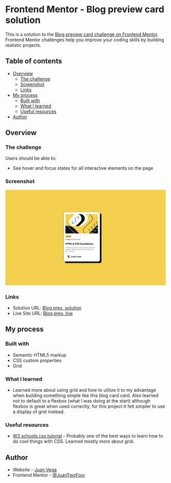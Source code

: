 # Frontend Mentor - Blog preview card solution

This is a solution to the [Blog preview card challenge on Frontend Mentor](https://www.frontendmentor.io/challenges/blog-preview-card-ckPaj01IcS). Frontend Mentor challenges help you improve your coding skills by building realistic projects.

## Table of contents

- [Overview](#overview)
  - [The challenge](#the-challenge)
  - [Screenshot](#screenshot)
  - [Links](#links)
- [My process](#my-process)
  - [Built with](#built-with)
  - [What I learned](#what-i-learned)
  - [Useful resources](#useful-resources)
- [Author](#author)

## Overview

### The challenge

Users should be able to:

- See hover and focus states for all interactive elements on the page

### Screenshot

![](/blog-preview-card-main/assets/images/Blog%20card.png)

### Links

- Solution URL: [Blog prev. solution]()
- Live Site URL: [Blog prev. live](https://juantwofour.github.io/Blog-preview-card/)

## My process

### Built with

- Semantic HTML5 markup
- CSS custom properties
- Grid

### What I learned

- Learned more about using grid and how to utilize it to my advantage when building something simple like this blog card card. Also learned not to default to a flexbox (what I was doing at the start) although flexbox is great when used correctly, for this project it felt simpler to use a display of grid instead.

### Useful resources

- [W3 schools css tutorial](https://www.w3schools.com/css/default.asp) - Probably one of the best ways to learn how to do cool things with CSS. Learned mostly more about grid.

## Author

- Website - [Juan Vega](https://www.linkedin.com/in/juan-vega-bab395282)
- Frontend Mentor - [@JuanTwoFour](https://www.frontendmentor.io/profile/JuanTwoFour)
